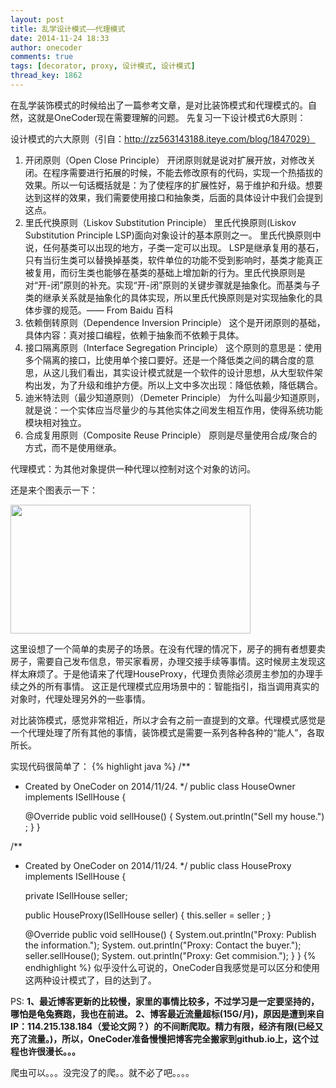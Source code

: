 ```yaml
---
layout: post
title: 乱学设计模式——代理模式
date: 2014-11-24 18:33
author: onecoder
comments: true
tags: [decorator, proxy, 设计模式, 设计模式]
thread_key: 1862
---
```

在乱学装饰模式的时候给出了一篇参考文章，是对比装饰模式和代理模式的。自然，这就是OneCoder现在需要理解的问题。
先复习一下设计模式6大原则：

设计模式的六大原则（引自：http://zz563143188.iteye.com/blog/1847029）

1.	开闭原则（Open Close Principle）
开闭原则就是说对扩展开放，对修改关闭。在程序需要进行拓展的时候，不能去修改原有的代码，实现一个热插拔的效果。所以一句话概括就是：为了使程序的扩展性好，易于维护和升级。想要达到这样的效果，我们需要使用接口和抽象类，后面的具体设计中我们会提到这点。
2.	里氏代换原则（Liskov Substitution Principle）
里氏代换原则(Liskov Substitution Principle LSP)面向对象设计的基本原则之一。 里氏代换原则中说，任何基类可以出现的地方，子类一定可以出现。 LSP是继承复用的基石，只有当衍生类可以替换掉基类，软件单位的功能不受到影响时，基类才能真正被复用，而衍生类也能够在基类的基础上增加新的行为。里氏代换原则是对“开-闭”原则的补充。实现“开-闭”原则的关键步骤就是抽象化。而基类与子类的继承关系就是抽象化的具体实现，所以里氏代换原则是对实现抽象化的具体步骤的规范。—— From Baidu 百科
3.	依赖倒转原则（Dependence Inversion Principle）
这个是开闭原则的基础，具体内容：真对接口编程，依赖于抽象而不依赖于具体。
4.	接口隔离原则（Interface Segregation Principle）
这个原则的意思是：使用多个隔离的接口，比使用单个接口要好。还是一个降低类之间的耦合度的意思，从这儿我们看出，其实设计模式就是一个软件的设计思想，从大型软件架构出发，为了升级和维护方便。所以上文中多次出现：降低依赖，降低耦合。
5.	迪米特法则（最少知道原则）（Demeter Principle）
为什么叫最少知道原则，就是说：一个实体应当尽量少的与其他实体之间发生相互作用，使得系统功能模块相对独立。
6.	合成复用原则（Composite Reuse Principle）
原则是尽量使用合成/聚合的方式，而不是使用继承。

代理模式：为其他对象提供一种代理以控制对这个对象的访问。


还是来个图表示一下：

<img class="aligncenter" src="http://onecoder.qiniudn.com/cdn/proxy-uml.png?imageView2/2/w/740/q/85|watermark/2/text/d3d3LmNvZGVybGkuY29t/font/5b6u6L2v6ZuF6buR/fontsize/300/fill/IzM3QUMxNw==/dissolve/85/gravity/SouthEast/dx/10/dy/10" alt="" width="384" height="206" />

这里设想了一个简单的卖房子的场景。在没有代理的情况下，房子的拥有者想要卖房子，需要自己发布信息，带买家看房，办理交接手续等事情。这时候房主发现这样太麻烦了。于是他请来了代理HouseProxy，代理负责除必须房主参加的办理手续之外的所有事情。
这正是代理模式应用场景中的：智能指引，指当调用真实的对象时，代理处理另外的一些事情。

对比装饰模式，感觉非常相近，所以才会有之前一直提到的文章。代理模式感觉是一个代理处理了所有其他的事情，装饰模式是需要一系列各种各种的“能人”，各取所长。

实现代码很简单了：
{% highlight java %}
/**
* Created by OneCoder on 2014/11/24.
*/
public class HouseOwner implements ISellHouse {

    @Override
    public void sellHouse() {
        System.out.println("Sell my house.") ;
    }
}

/**
* Created by OneCoder on 2014/11/24.
*/
public class HouseProxy implements ISellHouse {

    private ISellHouse seller;

    public HouseProxy(ISellHouse seller) {
        this.seller = seller ;
    }

    @Override
    public void sellHouse() {
        System.out.println("Proxy: Publish the information.");
        System. out.println("Proxy: Contact the buyer.");
        seller.sellHouse();
        System. out.println("Proxy: Get commision.");
    }
}
{% endhighlight %}
似乎没什么可说的，OneCoder自我感觉是可以区分和使用这两种设计模式了，目的达到了。

PS:
<strong>1、最近博客更新的比较慢，家里的事情比较多，不过学习是一定要坚持的，哪怕是龟兔赛跑，我也在前进。</strong>
<strong>2、博客最近流量超标(15G/月)，原因是遭到来自IP：114.215.138.184（爱论文网？）的不间断爬取。精力有限，经济有限(已经又充了流量。)，所以，OneCoder准备慢慢把博客完全搬家到github.io上，这个过程也许很漫长。。。</strong>

爬虫可以。。。没完没了的爬。。就不必了吧。。。。
